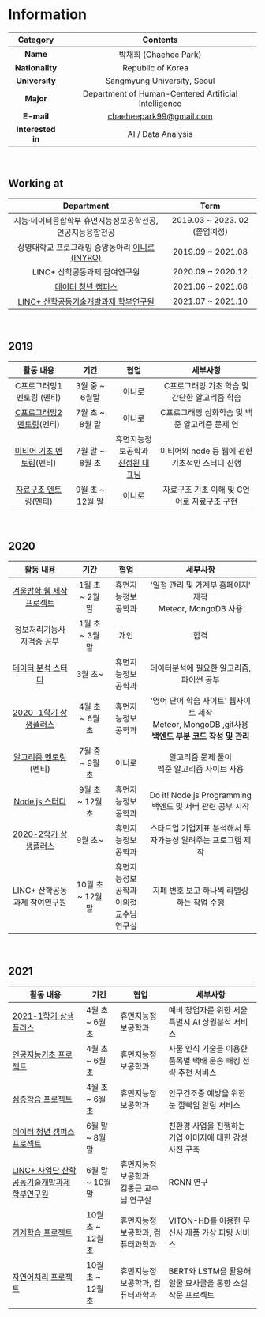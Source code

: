 # Information

|     Category      |                           Contents                           |
| :---------------: | :----------------------------------------------------------: |
|     **Name**      |                    박채희 (Chaehee Park)                     |
|  **Nationality**  | Republic of Korea <img src="https://user-images.githubusercontent.com/55044278/94357776-aa97ab80-00d6-11eb-8793-a3d6b1636c57.PNG" height = "15px"> |
|  **University**   |                 Sangmyung University, Seoul                  |
|     **Major**     |     Department of Human-Centered Artificial Intelligence     |
|    **E-mail**     |                   chaeheepark99@gmail.com                    |
| **Interested in** |                      AI / Data Analysis                      |

<br>

## Working at

|                          Department                          |             Term              |
| :----------------------------------------------------------: | :---------------------------: |
|  지능·데이터융합학부 휴먼지능정보공학전공, 인공지능융합전공  | 2019.03 ~ 2023. 02 (졸업예정) |
| 상명대학교 프로그래밍 중앙동아리 [이니로(INYRO)](https://www.instagram.com/smu_inyro) |       2019.09 ~ 2021.08       |
|                LINC+ 산학공동과제 참여연구원                 |       2020.09 ~ 2020.12       |
| [데이터 청년 캠퍼스](http://github.com/ChaeheePark/data_campus_2021) |       2021.06 ~ 2021.08       |
| [LINC+ 산학공동기술개발과제 학부연구원](http://github.com/ChaeheePark/RCNN_PROJECT) |       2021.07 ~ 2021.10       |

<br>

## 2019

|                          활동 내용                           |       기간       |                             협업                             |                    세부사항                     |
| :----------------------------------------------------------: | :--------------: | :----------------------------------------------------------: | :---------------------------------------------: |
|                  C프로그래밍1 멘토링 (멘티)                  |  3월 중 ~ 6월말  |                            이니로                            |  C프로그래밍 기초 학습 및 간단한 알고리즘 학습  |
| [C프로그래밍2 멘토링](https://blog.naver.com/chaevellly/221673098762)(멘티) | 7월 초 ~ 8월 말  |                            이니로                            |  C프로그래밍 심화학습 및 백준 알고리즘 문제 연  |
| [미티어 기초 멘토링](https://blog.naver.com/chaevellly/221780737647)(멘티) | 7월 말 ~ 8월 초  | 휴먼지능정보공학과<br>[진정원 대표님](https://github.com/kakadais) | 미티어와 node 등 웹에 관한 기초적인 스터디 진행 |
| [자료구조 멘토링](https://blog.naver.com/chaevellly/222088241776)(멘티) | 9월 초 ~ 12월 말 |                            이니로                            |   자료구조 기초 이해 및 C언어로 자료구조 구현   |

<br>

## 2020

|                          활동 내용                           |       기간        |                    협업                    |                           세부사항                           |
| :----------------------------------------------------------: | :---------------: | :----------------------------------------: | :----------------------------------------------------------: |
| [겨울방학 웹 제작 프로젝트](https://github.com/ChaeheePark/WEB_PROJECT) |  1월 초 ~ 2월 말  |             휴먼지능정보공학과             | '일정 관리 및 가계부 홈페이지' 제작 </br> Meteor, MongoDB 사용 |
|                  정보처리기능사 자격증 공부                  |  1월 초 ~ 3월 말  |                    개인                    |                             합격                             |
| [데이터 분석 스터디](https://blog.naver.com/chaevellly/222029059284) |      3월 초~      |             휴먼지능정보공학과             |          데이터분석에 필요한 알고리즘, 파이썬 공부           |
| [2020-1학기 상생플러스](https://github.com/ChaeheePark/LEWA) |  4월 초 ~ 6월 초  |             휴먼지능정보공학과             | '영어 단어 학습 사이트' 웹사이트 제작 </br> Meteor, MongoDB ,git사용</br> **백엔드 부분 코드 작성 및 관리** |
| [알고리즘 멘토링](https://github.com/ChaeheePark/algorithm)(멘티) |  7월 중 ~ 9월 초  |                   이니로                   |      알고리즘 문제 풀이 </br> 백준 알고리즘 사이트 사용      |
| [Node.js 스터디](https://github.com/ChaeheePark/nodejs_study_2020) | 9월 초 ~ 12월 초  |             휴먼지능정보공학과             | Do it! Node.js Programming </br> 백엔드 및 서버 관련 공부 시작 |
| [2020-2학기 상생플러스](https://github.com/ChaeheePark/DATA_IS_FUTURE) |      9월 초~      |             휴먼지능정보공학과             | 스타트업 기업지표 분석해서 투자가능성 알려주는 프로그램 제작 |
|                LINC+ 산학공동과제 참여연구원                 | 10월 초 ~ 12월 말 | 휴먼지능정보공학과<br>이의철 교수님 연구실 |         지폐 번호 보고 하나씩 라벨링 하는 작업 수행          |

<br>

## 2021

| 활동 내용                                                    | 기간              | 협업                                        | 세부사항                                                     |
| ------------------------------------------------------------ | ----------------- | ------------------------------------------- | ------------------------------------------------------------ |
| [2021-1학기 상생플러스](github.com/ChaeheePark/commercial_analysis) | 4월 초 ~ 6월 초   | 휴먼지능정보공학과                          | 예비 창업자를 위한 서울특별시 AI 상권분석 서비스             |
| [인공지능기초 프로젝트](github.com/ChaeheePark/SMUS)         | 4월 초 ~ 6월 초   | 휴먼지능정보공학과                          | 사물 인식 기술을 이용한 품목별 택배 운송 패킹 전략 추천 서비스 |
| [심층학습 프로젝트](https://github.com/smu-deep-learning-project) | 4월 초 ~ 6월 초   | 휴먼지능정보공학과                          | 안구건조증 예방을 위한 눈 깜빡임 알림 서비스                 |
| [데이터 청년 캠퍼스 프로젝트](https://github.com/Data-campus-SloganAnalysis/Main) | 6월 말 ~ 8월 말   |                                             | 친환경 사업을 진행하는 기업 이미지에 대한 감성사전 구축      |
| [LINC+ 사업단 산학공동기술개발과제 학부연구원](http://github.com/ChaeheePark/RCNN_PROJECT) | 6월 말 ~ 10월 말  | 휴먼지능정보공학과 <br>김동근 교수님 연구실 | RCNN 연구                                                    |
| [기계학습 프로젝트](https://github.com/ChaeheePark/modelgirls) | 10월 초 ~ 12월 초 | 휴먼지능정보공학과, 컴퓨터과학과            | VITON-HD를 이용한 무신사 제품 가상 피팅 서비스               |
| [자연어처리 프로젝트](https://github.com/ChaeheePark/novelgirls) | 10월 초 ~ 12월 초 | 휴먼지능정보공학과, 컴퓨터과학과            | BERT와 LSTM을 활용해 얼굴 묘사글을 통한 소설 작문 프로젝트   |

